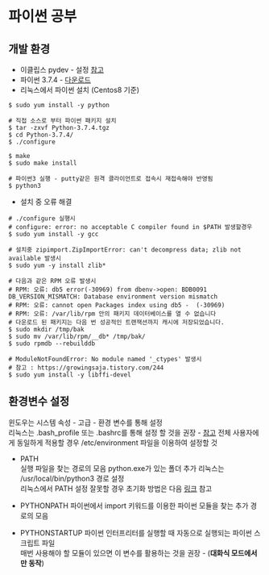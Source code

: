 # 파이썬 공부

## 개발 환경
* 이클립스 pydev - 설정 [참고](https://we-always-fight-with-code.tistory.com/35)
* 파이썬 3.7.4 - [다운로드](https://www.python.org/downloads/)
* 리눅스에서 파이썬 설치 (Centos8 기준)

```
$ sudo yum install -y python

# 직접 소스로 부터 파이썬 패키지 설치
$ tar -zxvf Python-3.7.4.tgz
$ cd Python-3.7.4/
$ ./configure

$ make
$ sudo make install

# 파이썬3 실행 - putty같은 원격 클라이언트로 접속시 재접속해야 반영됨
$ python3

```

* 설치 중 오류 해결

```
# ./configure 실행시 
# configure: error: no acceptable C compiler found in $PATH 발생할경우
$ sudo yum install -y gcc

# 설치중 zipimport.ZipImportError: can't decompress data; zlib not available 발생시
$ sudo yum -y install zlib*

# 다음과 같은 RPM 오류 발생시
# RPM: 오류: db5 error(-30969) from dbenv->open: BDB0091 DB_VERSION_MISMATCH: Database environment version mismatch
# RPM: 오류: cannot open Packages index using db5 -  (-30969)
# RPM: 오류: /var/lib/rpm 안의 패키지 데이터베이스를 열 수 없습니다
# 다운로드 된 패키지는 다음 번 성공적인 트랜잭션까지 캐시에 저장되었습니다.
$ sudo mkdir /tmp/bak
$ sudo mv /var/lib/rpm/__db* /tmp/bak/
$ sudo rpmdb --rebuilddb

# ModuleNotFoundError: No module named '_ctypes' 발생시
# 참고 : https://growingsaja.tistory.com/244
$ sudo yum install -y libffi-devel
```

## 환경변수 설정

윈도우는 시스템 속성 - 고급 - 환경 변수를 통해 설정  
리눅스는 .bash_profile 또는 .bashrc를 통해 설정 할 것을 권장 - [참고](https://somjang.tistory.com/entry/PythonUbuntu%EC%97%90%EC%84%9C-Python37-%ED%99%98%EA%B2%BD%EB%B3%80%EC%88%98-%EC%84%A4%EC%A0%95%ED%95%98%EA%B8%B0bashrc%ED%8C%8C%EC%9D%BC%EC%88%98%EC%A0%95)
전체 사용자에게 동일하게 적용할 경우 /etc/environment 파일을 이용하여 설정할 것  

* PATH  
실행 파일을 찾는 경로의 모음 python.exe가 있는 폴더 추가 
리눅스는 /usr/local/bin/python3 경로 설정  
리눅스에서 PATH 설정 잘못할 경우 초기화 방법은 다음 [링크](https://somjang.tistory.com/entry/Ubuntu-PATH%EA%B0%92-%EC%B4%88%EA%B8%B0%ED%99%94-%ED%95%98%EA%B8%B0) 참고

* PYTHONPATH
파이썬에서 import 키워드를 이용한 파이썬 모듈을 찾는 추가 경로의 모음

* PYTHONSTARTUP
파이썬 인터프리터를 실행할 때 자동으로 실행되는 파이썬 스크립트 파일  
매번 사용해야 할 모듈이 있으면 이 변수를 활용하는 것을 권장 - (**대화식 모드에서 만 동작**)

